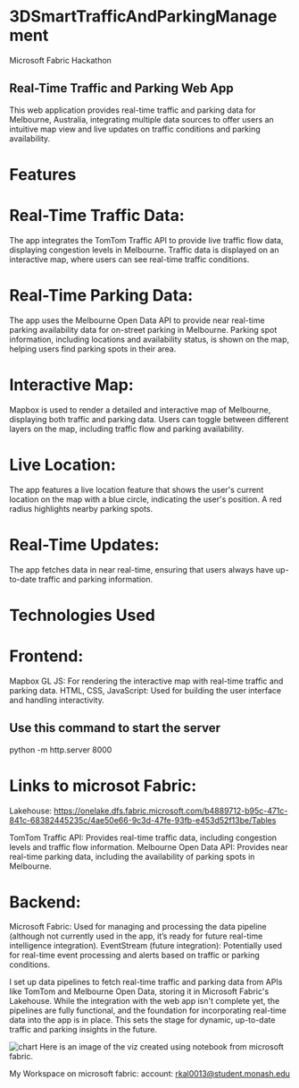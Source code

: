 # 3DSmartTrafficAndParkingManagement
Microsoft Fabric Hackathon

## Real-Time Traffic and Parking Web App
This web application provides real-time traffic and parking data for Melbourne, Australia, integrating multiple data sources to offer users an intuitive map view and live updates on traffic conditions and parking availability.

# Features
# Real-Time Traffic Data:
The app integrates the TomTom Traffic API to provide live traffic flow data, displaying congestion levels in Melbourne.
Traffic data is displayed on an interactive map, where users can see real-time traffic conditions.

# Real-Time Parking Data:
The app uses the Melbourne Open Data API to provide near real-time parking availability data for on-street parking in Melbourne.
Parking spot information, including locations and availability status, is shown on the map, helping users find parking spots in their area.

# Interactive Map:
Mapbox is used to render a detailed and interactive map of Melbourne, displaying both traffic and parking data.
Users can toggle between different layers on the map, including traffic flow and parking availability.

# Live Location:
The app features a live location feature that shows the user's current location on the map with a blue circle, indicating the user's position. A red radius highlights nearby parking spots.

# Real-Time Updates:
The app fetches data in near real-time, ensuring that users always have up-to-date traffic and parking information.

# Technologies Used
# Frontend:
Mapbox GL JS: For rendering the interactive map with real-time traffic and parking data.
HTML, CSS, JavaScript: Used for building the user interface and handling interactivity.

## Use this command to start the server
python -m http.server 8000

# Links to microsot Fabric: 
Lakehouse: https://onelake.dfs.fabric.microsoft.com/b4889712-b95c-471c-841c-68382445235c/4ae50e66-9c3d-47fe-93fb-e453d52f13be/Tables


TomTom Traffic API: Provides real-time traffic data, including congestion levels and traffic flow information.
Melbourne Open Data API: Provides near real-time parking data, including the availability of parking spots in Melbourne.

# Backend:
Microsoft Fabric: Used for managing and processing the data pipeline (although not currently used in the app, it’s ready for future real-time intelligence integration).
EventStream (future integration): Potentially used for real-time event processing and alerts based on traffic or parking conditions.

I set up data pipelines to fetch real-time traffic and parking data from APIs like TomTom and Melbourne Open Data, storing it in Microsoft Fabric's Lakehouse. While the integration with the web app isn't complete yet, the pipelines are fully functional, and the foundation for incorporating real-time data into the app is in place. This sets the stage for dynamic, up-to-date traffic and parking insights in the future.

![chart](https://github.com/user-attachments/assets/f32b84ba-2274-4df7-ade7-f1100ffd5e81)
Here is an image of the viz created using notebook from microsoft fabric. 

My Workspace on microsoft fabric: 
account: rkal0013@student.monash.edu
